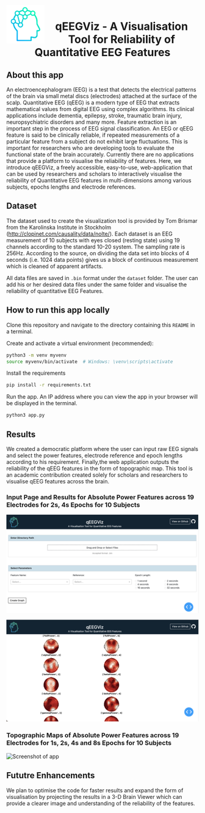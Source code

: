 <img align="left" width="100" height="100" src="assets/qeegviz_logo.png">

<h1 align="center"> qEEGViz - A Visualisation Tool for Reliability of Quantitative EEG Features </h1>

## About this app

An electroencephalogram (EEG) is a test that detects the electrical patterns of the brain via small metal discs (electrodes) attached at the surface of the scalp. Quantitative EEG (qEEG) is a modern type of EEG that extracts mathematical values from digital EEG using complex algorithms. Its clinical applications include dementia, epilepsy, stroke, traumatic brain injury, neuropsychiatric disorders and many more. Feature extraction is an important step in the process of EEG signal classification. An EEG or qEEG feature is said to be clinically reliable, if repeated measurements of a particular feature from a subject do not exhibit large fluctuations. This is important for researchers who are developing tools to evaluate the functional state of the brain accurately. Currently there are no applications that provide a platform to visualise the reliability of features. Here, we introduce qEEGViz, a freely accessible, easy-to-use, web-application that can be used by researchers and scholars to interactively visualise the reliability of Quantitative EEG features in multi-dimensions among various subjects, epochs lengths and electrode references.

## Dataset

The dataset used to create the visualization tool is provided by Tom Brismar from the Karolinska Institute in Stockholm (http://clopinet.com/causality/data/nolte/). Each dataset is an EEG measurement of 10 subjects with eyes closed (resting state) using 19 channels according to the standard 10-20 system. The sampling rate is 256Hz. According to the source, on dividing the data set into blocks of 4 seconds (i.e. 1024 data points) gives us a block of continuous measurement which is cleaned of apparent artifacts.

All data files are saved in ```.bin``` format under the ```dataset``` folder. The user can add his or her desired data files under the same folder and visualise the reliability of quantitative EEG Features.

## How to run this app locally

Clone this repository and navigate to the directory containing this `README` in
a terminal.

Create and activate a virtual environment (recommended):

```bash
python3 -m venv myvenv
source myvenv/bin/activate  # Windows: \venv\scripts\activate
```

Install the requirements

```bash
pip install -r requirements.txt
```

Run the app. An IP address where you can view the app in your browser will be
displayed in the terminal.

```bash
python3 app.py
```

## Results
We created a democratic platform where the user can input raw EEG signals and select the power features, electrode reference and epoch lengths according to his requirement. Finally,the web application outputs the reliability of the qEEG features in the form of topographic map. This tool is an academic contribution created solely for scholars and researchers to visualise qEEG features across the brain.

### Input Page and Results for Absolute Power Features across 19 Electrodes for 2s, 4s Epochs for 10 Subjects
![Screenshot of app](assets/input_page.png)

![Screenshot of app](assets/results.png)

### Topographic Maps of Absolute Power Features across 19 Electrodes for 1s, 2s, 4s and 8s Epochs for 10 Subjects
![Screenshot of app](assets/topo_map.png)

## Fututre Enhancements 
We plan to optimise the code for faster results and expand the form of visualisation by projecting the results in a 3-D Brain Viewer which can provide a clearer image and understanding of the reliability of the features. 

